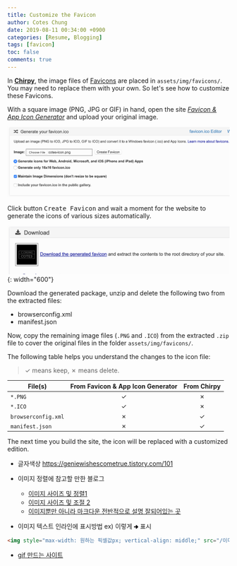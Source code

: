 ```yaml
---
title: Customize the Favicon
author: Cotes Chung
date: 2019-08-11 00:34:00 +0900
categories: [Resume, Blogging]
tags: [favicon]
toc: false
comments: true
---
```


In [**Chirpy**](https://github.com/cotes2020/jekyll-theme-chirpy/), the image files of [Favicons](https://www.favicon-generator.org/about/) are placed in `assets/img/favicons/`. You may need to replace them with your own. So let's see how to customize these Favicons.

With a square image (PNG, JPG or GIF) in hand, open the site [*Favicon & App Icon Generator*](https://www.favicon-generator.org/) and upload your original image.

![upload-image](/assets/img/resume/blogging/upload-image.png)

Click button <kbd>Create Favicon</kbd> and wait a moment for the website to generate the icons of various sizes automatically.

![download-icons](/assets/img/resume/blogging/download-icons.png){: width="600"}

Download the generated package, unzip and delete the following two from the extracted files:

- browserconfig.xml
- manifest.json
 
Now, copy the remaining image files (`.PNG` and `.ICO`) from the extracted `.zip` file to cover the original files in the folder `assets/img/favicons/`.

The following table helps you understand the changes to the icon file:

> ✓ means keep, ✗ means delete.

| File(s)             | From Favicon & App Icon Generator | From Chirpy |
|---------------------|:---------------------------------:|:-----------:|
| `*.PNG`             | ✓                                 | ✗           |
| `*.ICO`             | ✓                                 | ✗           |
| `browserconfig.xml` | ✗                                 | ✓           |
| `manifest.json`     | ✗                                 | ✓           |


The next time you build the site, the icon will be replaced with a customized edition.

- 글자색상 https://geniewishescometrue.tistory.com/101

- 이미지 정렬에 참고할 만한 블로그<br>
    - [이미지 사이즈 및 정렬1](https://blog.yena.io/studynote/2017/11/23/Github-resize-image.html)
    - [이미지 사이즈 및 조절 2](https://stackoverflow.com/questions/24319505/how-can-one-display-images-side-by-side-in-a-github-readme-md)
    - [이미지뿐만 아니라 마크다운 전반적으로 설명 잘되어있는 곳](https://lynmp.com/ko/article/title/markdown-image-ob811c9dc5v0)

- 이미지 텍스트 인라인에 표시방법 ex) 이렇게 <img style="max-width: 10px; vertical-align: middle;" src="/assets/img/rightdirection.png">  표시 
```html
<img style="max-width: 원하는 픽셀값px; vertical-align: middle;" src="/이미지주소/이미지명.png"> 
``` 
- [gif 만드는 사이트 ](https://m.blog.naver.com/PostView.nhn?blogId=minzzok&logNo=221671713605&proxyReferer=https:%2F%2Fwww.google.com%2F)
    